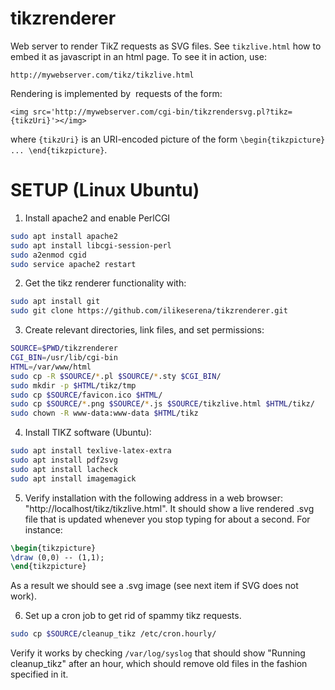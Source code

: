 # tikzrenderer

Web server to render TikZ requests as SVG files.
See `tikzlive.html` how to embed it as javascript in an html page.
To see it in action, use:
```http
http://mywebserver.com/tikz/tikzlive.html
```
Rendering is implemented by <img> requests of the form:
```http
<img src='http://mywebserver.com/cgi-bin/tikzrendersvg.pl?tikz={tikzUri}'></img>
```
where `{tikzUri}` is an URI-encoded picture of the form `\begin{tikzpicture} ... \end{tikzpicture}`.

# SETUP (Linux Ubuntu)

1. Install apache2 and enable PerlCGI

 ```bash
sudo apt install apache2
sudo apt install libcgi-session-perl
sudo a2enmod cgid
sudo service apache2 restart
``` 
2. Get the tikz renderer functionality with:

 ```bash
sudo apt install git
sudo git clone https://github.com/ilikeserena/tikzrenderer.git
```
3. Create relevant directories, link files, and set permissions:

 ```bash
SOURCE=$PWD/tikzrenderer
CGI_BIN=/usr/lib/cgi-bin
HTML=/var/www/html
sudo cp -R $SOURCE/*.pl $SOURCE/*.sty $CGI_BIN/
sudo mkdir -p $HTML/tikz/tmp
sudo cp $SOURCE/favicon.ico $HTML/
sudo cp $SOURCE/*.png $SOURCE/*.js $SOURCE/tikzlive.html $HTML/tikz/
sudo chown -R www-data:www-data $HTML/tikz
```
4. Install TIKZ software (Ubuntu):

 ```bash
sudo apt install texlive-latex-extra
sudo apt install pdf2svg
sudo apt install lacheck
sudo apt install imagemagick
```
5. Verify installation with the following address in a web browser:
   "http://localhost/tikz/tikzlive.html".
   It should show a live rendered .svg file that is updated whenever you stop typing for about a second.
   For instance:
 ```latex
\begin{tikzpicture}
\draw (0,0) -- (1,1);
\end{tikzpicture}
```
   As a result we should see a .svg image (see next item if SVG does not work).

6. Set up a cron job to get rid of spammy tikz requests.

 ```bash
sudo cp $SOURCE/cleanup_tikz /etc/cron.hourly/
```
   Verify it works by checking `/var/log/syslog` that should show "Running cleanup_tikz" after an hour, which should remove old files in the fashion specified in it.

